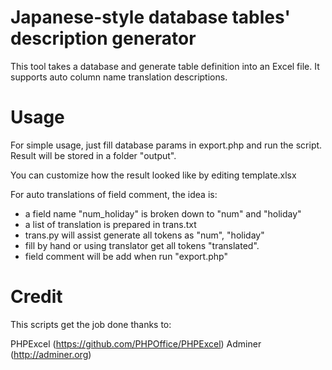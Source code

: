 Japanese-style database tables' description generator
=====================================================

This tool takes a database and generate table definition into an Excel file.
It supports auto column name translation descriptions.

Usage
=====

For simple usage, just fill database params in export.php and run the script.
Result will be stored in a folder "output".

You can customize how the result looked like by editing template.xlsx

For auto translations of field comment, the idea is:

* a field name "num_holiday" is broken down to "num" and "holiday"
* a list of translation is prepared in trans.txt
* trans.py will assist generate all tokens as "num", "holiday"
* fill by hand or using translator get all tokens "translated".
* field comment will be add when run "export.php"

Credit
======

This scripts get the job done thanks to:

PHPExcel (https://github.com/PHPOffice/PHPExcel)
Adminer (http://adminer.org)